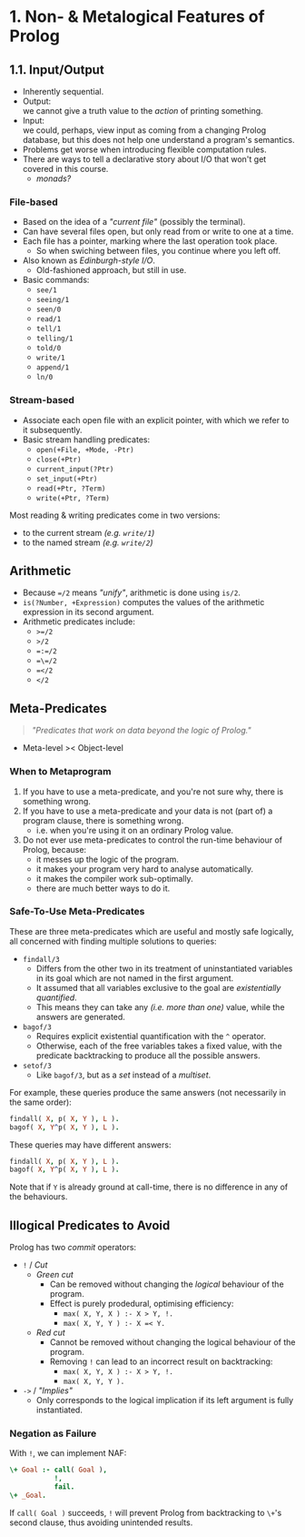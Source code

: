 # 1. Non- & Metalogical Features of Prolog

## 1.1. Input/Output

- Inherently sequential.
- Output:  
  we cannot give a truth value to the _action_ of printing something.
- Input:  
  we could, perhaps, view input as coming from a changing Prolog database, but this does not help one understand a program's semantics.
- Problems get worse when introducing flexible computation rules.
- There are ways to tell a declarative story about I/O that won't get covered in this course.
  - _monads?_

### File-based

- Based on the idea of a _"current file"_ (possibly the terminal).
- Can have several files open, but only read from or write to one at a time.
- Each file has a pointer, marking where the last operation took place.
  - So when swiching between files, you continue where you left off.
- Also known as _Edinburgh-style I/O_.
  - Old-fashioned approach, but still in use.
- Basic commands:
  - `see/1`
  - `seeing/1`
  - `seen/0`
  - `read/1`
  - `tell/1`
  - `telling/1`
  - `told/0`
  - `write/1`
  - `append/1`
  - `ln/0`

### Stream-based

- Associate each open file with an explicit pointer, with which we refer to it subsequently.
- Basic stream handling predicates:
  - `open(+File, +Mode, -Ptr)`
  - `close(+Ptr)`
  - `current_input(?Ptr)`
  - `set_input(+Ptr)`
  - `read(+Ptr, ?Term)`
  - `write(+Ptr, ?Term)`

Most reading & writing predicates come in two versions:

- to the current stream _(e.g. `write/1`)_
- to the named stream _(e.g. `write/2`)_

## Arithmetic

- Because `=/2` means _"unify"_, arithmetic is done using `is/2`.
- `is(?Number, +Expression)` computes the values of the arithmetic expression in its second argument.
- Arithmetic predicates include:
  - `>=/2`
  - `>/2`
  - `=:=/2`
  - `=\=/2`
  - `=</2`
  - `</2`

## Meta-Predicates

> _"Predicates that work on data beyond the logic of Prolog."_

- Meta-level >< Object-level

### When to Metaprogram

1. If you have to use a meta-predicate, and you're not sure why, there is something wrong.
2. If you have to use a meta-predicate and your data is not (part of) a program clause, there is something wrong.
   - i.e. when you're using it on an ordinary Prolog value.
3. Do not ever use meta-predicates to control the run-time behaviour of Prolog, because:
   - it messes up the logic of the program.
   - it makes your program very hard to analyse automatically.
   - it makes the compiler work sub-optimally.
   - there are much better ways to do it.

### Safe-To-Use Meta-Predicates

These are three meta-predicates which are useful and mostly safe logically, all concerned with finding multiple solutions to queries:

- `findall/3`
  - Differs from the other two in its treatment of uninstantiated variables in its goal which are not named in the first argument.
  - It assumed that all variables exclusive to the goal are _existentially quantified_.
  - This means they can take any _(i.e. more than one)_ value, while the answers are generated.
- `bagof/3`
  - Requires explicit existential quantification with the `^` operator.
  - Otherwise, each of the free variables takes a fixed value, with the predicate backtracking to produce all the possible answers.
- `setof/3`
  - Like `bagof/3`, but as a _set_ instead of a _multiset_.

For example, these queries produce the same answers (not necessarily in the same order):

```prolog
findall( X, p( X, Y ), L ).
bagof( X, Y^p( X, Y ), L ).
```

These queries may have different answers:

```prolog
findall( X, p( X, Y ), L ).
bagof( X, Y^p( X, Y ), L ).
```

Note that if `Y` is already ground at call-time, there is no difference in any of the behaviours.

## Illogical Predicates to Avoid

Prolog has two _commit_ operators:

- `!` / _Cut_
  - _Green cut_
    - Can be removed without changing the _logical_ behaviour of the program.
    - Effect is purely prodedural, optimising efficiency:
      - `max( X, Y, X ) :- X > Y, !.`
      - `max( X, Y, Y ) :- X =< Y.`
  - _Red cut_
    - Cannot be removed without changing the logical behaviour of the program.
    - Removing `!` can lead to an incorrect result on backtracking:
      - `max( X, Y, X ) :- X > Y, !.`
      - `max( X, Y, Y ).`
- `->` / _"Implies"_
  - Only corresponds to the logical implication if its left argument is fully instantiated.

### Negation as Failure

With `!`, we can implement NAF:

```prolog
\+ Goal :- call( Goal ),
           !,
           fail.
\+ _Goal.
```

If `call( Goal )` succeeds, `!` will prevent Prolog from backtracking to `\+`'s second clause, thus avoiding unintended results.
